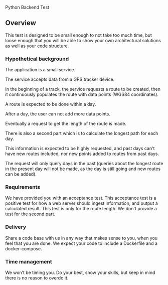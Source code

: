 Python Backend Test

## Overview

This test is designed to be small enough to not take too much time,
but loose enough that you will be able to show your own
architectural solutions as well as your code structure.

### Hypothetical background
The application is a small service.

The service accepts data from a GPS tracker device.

In the beginning of a track, the service requests a route to be created,
then it continuously populates the route with data points (WGS84 coordinates).

A route is expected to be done within a day.

After a day, the user can not add more data points.

Eventually a request to get the length of the route is made.

There is also a second part which is to calculate the longest path
for each day.

This information is expected to be highly requested, and past days can't have
new routes included, nor new points added to routes from past days.

The request will only query days in the past (queries about the longest route
in the present day will not be made, as the day is still going and
new routes can be added).

### Requirements
We have provided you with an acceptance test. This acceptance test is
a positive test for how a web server should ingest information, and output
a calculated result. This test is only for the route length. We don't
provide a test for the second part.

### Delivery
Share a code base with us in any way that makes sense to you,
when you feel that you are done. We expect your code to include a Dockerfile
and a docker-compose.

### Time management
We won’t be timing you. Do your best, show your skills, but keep in mind there
is no reason to overdo it.
